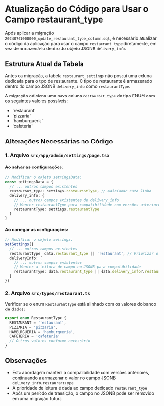 # Atualização do Código para Usar o Campo restaurant_type

Após aplicar a migração `20240701000000_update_restaurant_type_column.sql`, é necessário atualizar o código da aplicação para usar o campo `restaurant_type` diretamente, em vez de armazená-lo dentro do objeto JSONB `delivery_info`.

## Estrutura Atual da Tabela

Antes da migração, a tabela `restaurant_settings` não possui uma coluna dedicada para o tipo de restaurante. O tipo de restaurante é armazenado dentro do campo JSONB `delivery_info` como `restaurantType`.

A migração adiciona uma nova coluna `restaurant_type` do tipo ENUM com os seguintes valores possíveis:
- 'restaurant'
- 'pizzaria'
- 'hamburgueria'
- 'cafeteria'

## Alterações Necessárias no Código

### 1. Arquivo `src/app/admin/settings/page.tsx`

#### Ao salvar as configurações:

```typescript
// Modificar o objeto settingsData:
const settingsData = {
  // ... outros campos existentes
  restaurant_type: settings.restaurantType, // Adicionar esta linha
  delivery_info: {
    // ... outros campos existentes de delivery_info
    // Manter restaurantType para compatibilidade com versões anteriores
    restaurantType: settings.restaurantType
  }
}
```

#### Ao carregar as configurações:

```typescript
// Modificar o objeto settings:
setSettings({
  // ... outros campos existentes
  restaurantType: data.restaurant_type || 'restaurant', // Priorizar o campo dedicado
  deliveryInfo: {
    // ... outros campos existentes
    // Manter a leitura do campo no JSONB para compatibilidade
    restaurantType: data.restaurant_type || data.delivery_info?.restaurantType || 'restaurant'
  }
})
```

### 2. Arquivo `src/types/restaurant.ts`

Verificar se o enum `RestaurantType` está alinhado com os valores do banco de dados:

```typescript
export enum RestaurantType {
  RESTAURANT = 'restaurant',
  PIZZARIA = 'pizzaria',
  HAMBURGUERIA = 'hamburgueria',
  CAFETERIA = 'cafeteria'
  // Outros valores conforme necessário
}
```

## Observações

- Esta abordagem mantém a compatibilidade com versões anteriores, continuando a armazenar o valor no campo JSONB `delivery_info.restaurantType`
- A prioridade de leitura é dada ao campo dedicado `restaurant_type`
- Após um período de transição, o campo no JSONB pode ser removido em uma migração futura 